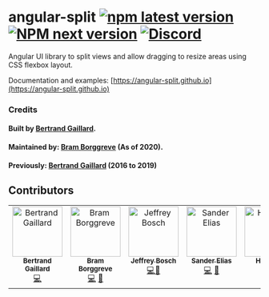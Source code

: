 # angular-split [![npm latest version](https://img.shields.io/npm/v/angular-split/latest.svg?style=flat-square)](https://www.npmjs.com/package/angular-split) [![NPM next version](https://img.shields.io/npm/v/angular-split/next.svg?style=flat-square)](https://www.npmjs.com/package/angular-split) [![Discord](https://img.shields.io/discord/748677963142135818?color=7289DA&label=Angular%20Discord&logo=discord&logoColor=white&style=flat-square)](https://discord.gg/Qm9MPCg)

Angular UI library to split views and allow dragging to resize areas using CSS flexbox layout.

Documentation and examples:
[https://angular-split.github.io](https://angular-split.github.io)

### Credits

#### Built by [Bertrand Gaillard](https://github.com/bertrandg).

#### Maintained by: [Bram Borggreve](https://github.com/beeman) (As of 2020).

#### Previously: [Bertrand Gaillard](https://github.com/bertrandg) (2016 to 2019)

## Contributors

<!-- ALL-CONTRIBUTORS-LIST:START - Do not remove or modify this section -->
<!-- prettier-ignore-start -->
<!-- markdownlint-disable -->
<table>
  <tbody>
    <tr>
      <td align="center" valign="top" width="14.28%"><a href="https://github.com/bertrandg"><img src="https://avatars.githubusercontent.com/u/7031941?v=4?s=100" width="100px;" alt="Bertrand Gaillard"/><br /><sub><b>Bertrand Gaillard</b></sub></a><br /><a href="https://github.com/angular-split/angular-split/commits?author=bertrandg" title="Code">💻</a></td>
            <td align="center" valign="top" width="14.28%"><a href="https://beeman.dev/"><img src="https://avatars.githubusercontent.com/u/36491?v=4?s=100" width="100px;" alt="Bram Borggreve"/><br /><sub><b>Bram Borggreve</b></sub></a><br /><a href="https://github.com/angular-split/angular-split/commits?author=beeman" title="Code">💻</a> <a href="#maintenance-beeman" title="Maintenance">🚧</a></td>
      <td align="center" valign="top" width="14.28%"><a href="https://jefiozie.github.io"><img src="https://avatars.githubusercontent.com/u/17835373?v=4?s=100" width="100px;" alt="Jeffrey Bosch"/><br /><sub><b>Jeffrey Bosch</b></sub></a><br /><a href="https://github.com/angular-split/angular-split/commits?author=jefiozie" title="Code">💻</a><a href="#maintenance-Jefiozie" title="Maintenance">🚧</a></td>
      <td align="center" valign="top" width="14.28%"><a href="https://github.com/SanderElias"><img src="https://avatars.githubusercontent.com/u/1249083?v=4?s=100" width="100px;" alt="Sander Elias"/><br /><sub><b>Sander Elias</b></sub></a><br /><a href="https://github.com/angular-split/angular-split/commits?author=SanderElias" title="Code">💻</a> <a href="#maintenance-SanderElias" title="Maintenance">🚧</a></td>
<td align="center" valign="top" width="14.28%"><a href="https://github.com/Harpush"><img src="https://avatars.githubusercontent.com/u/30085989?v=4?s=100" width="100px;" alt="Harpush"/><br /><sub><b>Harpush</b></sub></a><br /><a href="https://github.com/angular-split/angular-split/commits?author=Harpush" title="Code">💻</a> <a href="#maintenance-Harpush" title="Maintenance">🚧</a></td>
      <td align="center" valign="top" width="14.28%"><a href="http://www.novel-t.ch"><img src="https://avatars.githubusercontent.com/u/46479127?v=4?s=100" width="100px;" alt="Louis Frament"/><br /><sub><b>Louis Frament</b></sub></a><br /><a href="https://github.com/angular-split/angular-split/commits?author=lf-novelt" title="Code">💻</a></td>
      <td align="center" valign="top" width="14.28%"><a href="https://github.com/Shemesh"><img src="https://avatars.githubusercontent.com/u/2488980?v=4?s=100" width="100px;" alt="Shemesh"/><br /><sub><b>Shemesh</b></sub></a><br /><a href="https://github.com/angular-split/angular-split/commits?author=shemesh" title="Code">💻</a></td>
      <td align="center" valign="top" width="14.28%"><a href="https://github.com/nomeaning777"><img src="https://avatars.githubusercontent.com/u/979296?v=4?s=100" width="100px;" alt="nomeaning"/><br /><sub><b>nomeaning</b></sub></a><br /><a href="https://github.com/angular-split/angular-split/commits?author=nomeaning777" title="Code">💻</a></td>
      <td align="center" valign="top" width="14.28%"><a href="https://github.com/rahuldimri"><img src="https://avatars.githubusercontent.com/u/107100022?v=4?s=100" width="100px;" alt="rahuldimri"/><br /><sub><b>rahuldimri</b></sub></a><br /><a href="https://github.com/angular-split/angular-split/commits?author=rahuldimri" title="Code">💻</a></td>
      <td align="center" valign="top" width="14.28%"><a href="http://www.richapps.de"><img src="https://avatars.githubusercontent.com/u/2612377?v=4?s=100" width="100px;" alt="Benjamin Dobler"/><br /><sub><b>Benjamin Dobler</b></sub></a><br /><a href="https://github.com/angular-split/angular-split/commits?author=benjamindobler" title="Code">💻</a></td>
      <td align="center" valign="top" width="14.28%"><a href="http://www.cyrildurand.net"><img src="https://avatars.githubusercontent.com/u/2543836?v=4?s=100" width="100px;" alt="Cyril DURAND"/><br /><sub><b>Cyril DURAND</b></sub></a><br /><a href="https://github.com/angular-split/angular-split/commits?author=cyrildurand" title="Code">💻</a></td>
      <td align="center" valign="top" width="14.28%"><a href="http://andre-steudel.de"><img src="https://avatars.githubusercontent.com/u/7403789?v=4?s=100" width="100px;" alt="Andre Steudel"/><br /><sub><b>Andre Steudel</b></sub></a><br /><a href="https://github.com/angular-split/angular-split/commits?author=kufuntu" title="Code">💻</a></td>
      <td align="center" valign="top" width="14.28%"><a href="https://github.com/jitsmaster"><img src="https://avatars.githubusercontent.com/u/15837601?v=4?s=100" width="100px;" alt="Arnold Wang"/><br /><sub><b>Arnold Wang</b></sub></a><br /><a href="https://github.com/angular-split/angular-split/commits?author=jitsmaster" title="Code">💻</a></td>
      <td align="center" valign="top" width="14.28%"><a href="https://github.com/jakubmank2"><img src="https://avatars.githubusercontent.com/u/124054100?v=4?s=100" width="100px;" alt="Kuba Mank"/><br /><sub><b>Kuba Mank</b></sub></a><br /><a href="https://github.com/angular-split/angular-split/commits?author=jakubmank2" title="Code">💻</a></td>
       <td align="center" valign="top" width="14.28%"><a href="https://github.com/AlexanderBabchenko"><img src="https://avatars.githubusercontent.com/u/11957042?v=4?s=100" width="100px;" alt="alexanderbabchenko"/><br /><sub><b>alexanderbabchenko</b></sub></a><br /><a href="https://github.com/angular-split/angular-split/commits?author=alexanderbabchenko" title="Code">💻</a></td>
        <td align="center" valign="top" width="14.28%"><a href="https://github.com/dxbrandon"><img src="https://avatars.githubusercontent.com/u/84741633?v=4?s=100" width="100px;" alt="Brandon Nguyen"/><br /><sub><b>Brandon Nguyen</b></sub></a><br /><a href="https://github.com/angular-split/angular-split/commits?author=dxbrandon" title="Code">💻</a></td>
           <td align="center" valign="top" width="14.28%"><a href="https://github.com/pawelwojkiewicz"><img src="https://avatars.githubusercontent.com/u/26307117?v=4?s=100" width="100px;" alt="pawel_wojkiewicz"/><br /><sub><b>pawel_wojkiewicz</b></sub></a><br /><a href="https://github.com/angular-split/angular-split/commits?author=pawelwojkiewicz" title="Code">💻</a></td>
            <td align="center" valign="top" width="14.28%"><a href="http://pierremarcairoldi.com"><img src="https://avatars.githubusercontent.com/u/296718?v=4?s=100" width="100px;" alt="Pierre-Marc Airoldi"/><br /><sub><b>Pierre-Marc Airoldi</b></sub></a><br /><a href="https://github.com/angular-split/angular-split/commits?author=pmairoldi" title="Code">💻</a></td>
      <td align="center" valign="top" width="14.28%"><a href="https://github.com/funkelodeon"><img src="https://avatars.githubusercontent.com/u/16770343?v=4?s=100" width="100px;" alt="Nick Funk"/><br /><sub><b>Nick Funk</b></sub></a><br /><a href="https://github.com/angular-split/angular-split/commits?author=funkelodeon" title="Code">💻</a></td>
      <td align="center" valign="top" width="14.28%"><a href="https://www.linkedin.com/in/bryanknightdev"><img src="https://avatars.githubusercontent.com/u/7443393?v=4?s=100" width="100px;" alt="Bryan Knight"/><br /><sub><b>Bryan Knight</b></sub></a><br /><a href="https://github.com/angular-split/angular-split/commits?author=blacknight811" title="Code">💻</a></td>
       <td align="center" valign="top" width="14.28%"><a href="https://github.com/erik-seifert"><img src="https://avatars.githubusercontent.com/u/4093180?v=4?s=100" width="100px;" alt="Erik Seifert"/><br /><sub><b>Erik Seifert</b></sub></a><br /><a href="https://github.com/angular-split/angular-split/commits?author=erik-seifert" title="Code">💻</a></td>
        <td align="center" valign="top" width="14.28%"><a href="https://github.com/ethankay"><img src="https://avatars.githubusercontent.com/u/15613563?v=4?s=100" width="100px;" alt="Ethan Kay"/><br /><sub><b>Ethan Kay</b></sub></a><br /><a href="https://github.com/angular-split/angular-split/commits?author=ethankay" title="Code">💻</a></td>
    </tr>
  </tbody>
</table>

<!-- markdownlint-restore -->
<!-- prettier-ignore-end -->

<!-- ALL-CONTRIBUTORS-LIST:END -->
